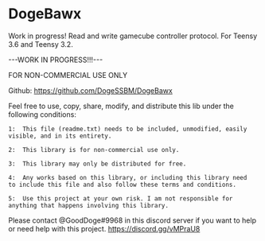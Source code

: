 # DogeBawx
Work in progress! Read and write gamecube controller protocol. For Teensy 3.6 and Teensy 3.2.

---WORK IN PROGRESS!!!---

FOR NON-COMMERCIAL USE ONLY

Github: https://github.com/DogeSSBM/DogeBawx

Feel free to use, copy, share, modify, and distribute this lib under the 
following conditions:

	1:	This file (readme.txt) needs to be included, unmodified, easily 
	visible, and in its entirety.

	2:	This library is for non-commercial use only.

	3:	This library may only be distributed for free.

	4:	Any works based on this library, or including this library need 
	to include this file and also follow these terms and conditions.

	5:	Use this project at your own risk. I am not responsible for
	anything that happens involving this library.

Please contact @GoodDoge#9968 in this discord server if you want to help
or need help with this project. https://discord.gg/vMPraU8
